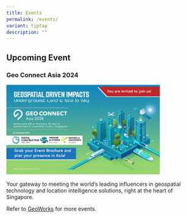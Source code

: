 ```yaml
---
title: Events
permalink: /events/
variant: tiptap
description: ""
---
```

<h2>Upcoming Event</h2><h3><strong>Geo Connect Asia 2024</strong></h3><div class="isomer-image-wrapper"><img style="width: 80%;" height="auto" width="100%" alt="" src="/images/GCA.png"></div><p>Your gateway to meeting the world’s leading influencers in geospatial technology and location intelligence solutions, right at the heart of Singapore.</p><p>Refer to <a href="https://www.sla.gov.sg/geoworks/events" rel="noopener noreferrer nofollow" target="_blank">GeoWorks</a> for more events.</p>